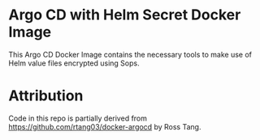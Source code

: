 # Argo CD with Helm Secret Docker Image

This Argo CD Docker Image contains the necessary tools to make use of Helm value files encrypted using Sops.

# Attribution
Code in this repo is partially derived from https://github.com/rtang03/docker-argocd by Ross Tang.
